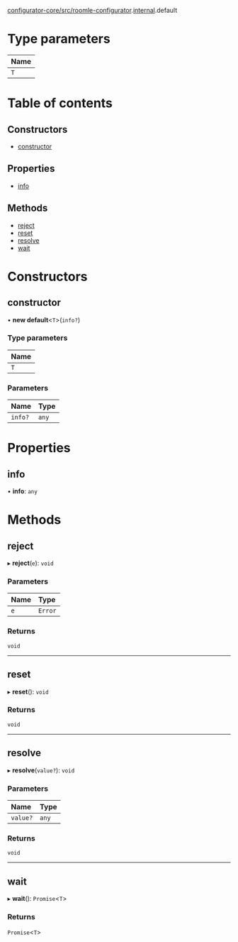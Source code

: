 [configurator-core/src/roomle-configurator](../modules/configurator_core_src_roomle_configurator.md).[internal](../modules/configurator_core_src_roomle_configurator._internal_.md).default

# Type parameters

| Name |
| :------ |
| `T` |

# Table of contents

## Constructors

- [constructor](configurator_core_src_roomle_configurator._internal_.default-42.md#constructor)

## Properties

- [info](configurator_core_src_roomle_configurator._internal_.default-42.md#info)

## Methods

- [reject](configurator_core_src_roomle_configurator._internal_.default-42.md#reject)
- [reset](configurator_core_src_roomle_configurator._internal_.default-42.md#reset)
- [resolve](configurator_core_src_roomle_configurator._internal_.default-42.md#resolve)
- [wait](configurator_core_src_roomle_configurator._internal_.default-42.md#wait)

# Constructors

## constructor

• **new default**<`T`\>(`info?`)

### Type parameters

| Name |
| :------ |
| `T` |

### Parameters

| Name | Type |
| :------ | :------ |
| `info?` | `any` |

# Properties

## info

• **info**: `any`

# Methods

## reject

▸ **reject**(`e`): `void`

### Parameters

| Name | Type |
| :------ | :------ |
| `e` | `Error` |

### Returns

`void`

___

## reset

▸ **reset**(): `void`

### Returns

`void`

___

## resolve

▸ **resolve**(`value?`): `void`

### Parameters

| Name | Type |
| :------ | :------ |
| `value?` | `any` |

### Returns

`void`

___

## wait

▸ **wait**(): `Promise`<`T`\>

### Returns

`Promise`<`T`\>
